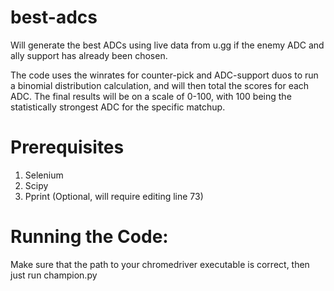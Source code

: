 # best-adcs
Will generate the best ADCs using live data from u.gg if the enemy ADC and ally support has already been chosen.

The code uses the winrates for counter-pick and ADC-support duos to run a binomial distribution calculation, and will then
total the scores for each ADC. The final results will be on a scale of 0-100, with 100 being the statistically strongest
ADC for the specific matchup.

# Prerequisites
1. Selenium
2. Scipy
3. Pprint (Optional, will require editing line 73)

# Running the Code:
Make sure that the path to your chromedriver executable is correct, then just run champion.py

